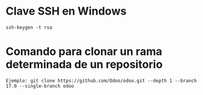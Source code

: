 # Clave SSH en Windows
```
ssh-keygen -t rsa
```
# Comando para clonar un rama determinada de un repositorio
```
Ejemplo: git clone https://github.com/Odoo/odoo.git --depth 1 --branch 17.0 --single-branch odoo
```
